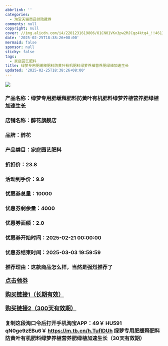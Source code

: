 ```yaml
---
abbrlink: ''
categories:
  - 淘宝天猫商品领隐藏券
comments: null
copyright: null
cover: //img.alicdn.com/i4/2201231619806/O1CN01VKv3pw2MJCqz4ktq4_!!4611686018427385566-0-item_pic.jpg
date: '2025-02-25T18:38:26+08:00'
mermaid: false
sponsor: null
sticky: false
tags:
  - 家庭园艺肥料
title: 绿萝专用肥缓释肥料防黄叶有机肥料绿萝养植营养肥绿植加速生长
updated: '2025-02-25T18:38:26+08:00'
--- 
```


![](//img.alicdn.com/i4/2201231619806/O1CN01VKv3pw2MJCqz4ktq4_!!4611686018427385566-0-item_pic.jpg)

### 产品名称：绿萝专用肥缓释肥料防黄叶有机肥料绿萝养植营养肥绿植加速生长
### 店铺名称：醉花旗舰店
### 品牌：醉花
### 产品类目：家庭园艺肥料
### 折扣价：23.8
### 活动到手价：9.9
### 优惠券总量：10000
### 优惠券剩余量：4000
### 优惠券面额：2.0
### 优惠券开始时间：2025-02-21 00:00:00	
### 优惠券结束时间：2025-03-03 19:59:59	
### 推荐理由：这款商品怎么样，当然是强烈推荐了

<p style="font-size: 18px; font-weight: bold;">
  <a href="https://uland.taobao.com/coupon/edetail?e=H7gXlb6ZblulhHvvyUNXZfh8CuWt5YH5OVuOuRD5gLJMmdsrkidbOUV9IBA4kmjLBwZxaxXs1UXY9%2BY7oqqfouDH8Xeh%2B1Wn7NkWEIiIDPRWqmOElegHy%2FFodYHho6fUxehXG2ySBmNyBOK%2B8KjzSuzY3MUSAX0G1TP3uC6T%2BzrKa4jyh4U%2Bo37KnSr%2FOSKp19rYXtIOXveNfiknwDwgYS%2FsWqyKYTVEvx24htuqzYwDHXLApfbZC9QqW3sOLwhkoIOWrs1Co3%2BBMYLVrqhhjD41GD7fEHfIcqiK%2B8ThAuLgaLvMsJZh9nhyHO%2FKhF5gsXwp43pyqpxMDQVG07AK7A%3D%3D&traceId=0b515d4517407227641888116d126c&union_lens=lensId%3AOPT%401740722766%4021334b05_0dee_1954b298272_9459%4001%40eyJmbG9vcklkIjo3MzM1NH0ie" target="_blank">点击领券</a>
</p>
<p style="font-size: 18px; font-weight: bold;">
  <a href="https://s.click.taobao.com/t?e=m%3D2%26s%3DXOQysc5WJnxw4vFB6t2Z2ueEDrYVVa64K7Vc7tFgwiHjf2vlNIV67uW8xal2bDKcahEP0ZrOLIr3ID%2FV1RqsF4wnCJeELi4I%2FIEn%2BS1IjHAB0ghlTd7WlZVm%2FOAUUFw71qrpxiwMoCNxc1AtbZGVS0RjehawzGdMdLaa233vkUDNEPXytV9ALtCLThlbPuuZLb93Df8fOzgHiAgnTdZINzs4702Uh6IjE33Z2wC5BccyoV01T9UzJOOxZuvJ908hiB7eX5DyRQq0zvIVVx%2BPc2%2F51BzEHetf0%2BLtyF%2FlkD58CzOTBcfl9DM15gorQ8UE" target="_blank">购买链接1（长期有效）</a>
</p>
<p style="font-size: 18px; font-weight: bold;">
  <a href="https://s.click.taobao.com/PdgXVNs" target="_blank">购买链接2（300天有效期）</a>
</p>

### 复制这段淘口令后打开手机淘宝APP：49￥ HU591 qN0ge9zEBu6￥ https://m.tb.cn/h.TuflDUh  绿萝专用肥缓释肥料防黄叶有机肥料绿萝养植营养肥绿植加速生长（30天有效期）
